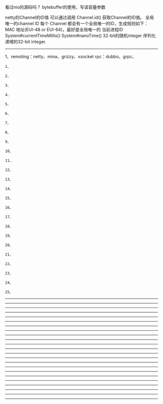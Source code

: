 

看过nio的源码吗？
bytebuffer的使用，写读容量参数



netty的Channel的ID值
可以通过调用 Channel.id() 获取Channel的ID值。
 全局唯一的channel ID
每个 Channel 都会有一个全局唯一的ID，生成规则如下：
MAC 地址(EUI-48 or EUI-64)，最好是全局唯一的
当前进程ID
System#currentTimeMillis()
System#nanoTime()
32-bit的随机integer
序列化递增的32-bit integer.



---------------------------------------------------------------------------------------------------------------------

1、remoting：netty、mina、grizzy、xsocket
rpc：dubbo、grpc、

```
1、
```
```
2、
```
```
3、
```
```
4、
```
```
5、
```
```
6、
```
```
7、
```
```
8、
```
```
9、
```
```
10、
```
```
11、
```
```
12、
```
```
13、
```
```
14、
```
```
15、
```
```
16、
```
```
17、
```
```
18、
```
```
19、
```
```
20、
```
```
21、
```
```
22、
```
```
23、
```
```
24、
```
```
25、
```









---------------------------------------------------------------------------------------------------------------------

---------------------------------------------------------------------------------------------------------------------

---------------------------------------------------------------------------------------------------------------------

---------------------------------------------------------------------------------------------------------------------

---------------------------------------------------------------------------------------------------------------------

---------------------------------------------------------------------------------------------------------------------

---------------------------------------------------------------------------------------------------------------------

---------------------------------------------------------------------------------------------------------------------

---------------------------------------------------------------------------------------------------------------------

---------------------------------------------------------------------------------------------------------------------

---------------------------------------------------------------------------------------------------------------------

---------------------------------------------------------------------------------------------------------------------

---------------------------------------------------------------------------------------------------------------------

---------------------------------------------------------------------------------------------------------------------

---------------------------------------------------------------------------------------------------------------------

---------------------------------------------------------------------------------------------------------------------

---------------------------------------------------------------------------------------------------------------------

---------------------------------------------------------------------------------------------------------------------

---------------------------------------------------------------------------------------------------------------------

---------------------------------------------------------------------------------------------------------------------

---------------------------------------------------------------------------------------------------------------------

---------------------------------------------------------------------------------------------------------------------

---------------------------------------------------------------------------------------------------------------------






